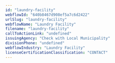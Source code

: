 ```yaml
---
id: "laundry-facility"
webflowId: "640b8467d908ef5a7c6d2422"
urlSlug: "laundry-facility"
webflowName: "Laundry Facility"
filename: "laundry-facility"
callToActionLink: "undefined"
issuingAgency: "Check with Local Municipality"
divisionPhone: "undefined"
webflowIndustry: "Laundry Facility"
licenseCertificationClassification: "CONTACT"
---
```

